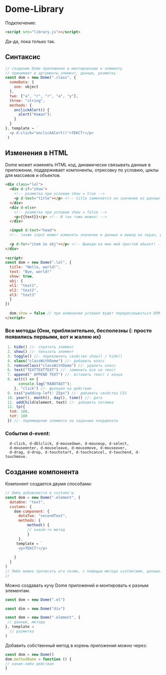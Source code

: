 # Dome-Library
Подключение:
```html
<script src="library.js"></script>
```
Да-да, пока только так.
## Синтаксис

```js
// создание Dome приложения и монтирование к элементу
// принимает в аргументы элемент, данные, разметку
const dom = new Dome(".class", {
  someData: {
    one: object
  },
  two: ["a", "r", "r", "a", "y"],
  three: "string",
  methods: {
    onclickAlert() {
      alert("Нажал");
    }
  }
}, template = `
  <p d-click="onclickAlert()">ТЕКСТ!</p>
`)
```
## Изменения в HTML
Dome может изменять HTML код, динамически связывать данные в приложении, поддерживает компоненты, 
отрисовку по условию, циклы для массивов и объектов.
```html
<div class="lol">
  <div d-if="show">
    <!-- разметка при условии show = true -->
    <p d-text="title"></p> <!-- title заменяется на значение из данных -->
  </div>
  <div d-else>
    <!-- разметка при условии show = false -->
    <p>{{text}}</p> <!-- И так тоже можно! --> 
  </div>

  <input d-text="head"> 
  <!-- также input может изменять значение в данных и вывод на экран, двухсторонняя привязка данных -->
  
  <p d-for="item in obj"></p> <!-- Выведи-ка мне мой простой обьект! -->
</div>
  
<script>
const dom = new Dome(".lol", {
  title: "Hello, world!",
  text: "Bye, world!"
  show: true,
  obj: {
  el1: "text1",
  el2: "text2",
  el3: "text3"
  }
})
  
  dom.show = false // при изменении условия будет перерисовываться DOM в зависимости от изменений
</script>
```
### Все методы (Они, приблизительно, бесполезны (: просто появились первыми, вот и жалею их)
```js
 1. hide() //- спрятать элемент
 2. show() //- показать элемент
 3. toggle() //- переключить свойство show() / hide()
 4. class("classWithDome") //- добавить класс
 5. removeClass("classWithDome") //- удалить класс
 6. text("TEXTTEXTTEXT") //- заменить все на текст
 7. append(" APPEND TEXT") //- вставить текст с конца
 8. act(() => {
      console.log("RABOTAET");
    }, "click") //- функция на действие
 9. css("padding-left: 25px") //- добавить свойства CSS
 10. year(), month(), day(), time() //- дата
 11. addChild(element, text) //- добавить потомка
 12. tp({
  toX: 100,
  toY: 100
 }) //- перемещение элемента на заданные координаты
```
### События d-event:
      d-click, d-dblclick, d-mousedown, d-mouseup, d-select, 
      d-mouseenter, d-mouseleave, d-mousemove, d-mouseover, 
      d-drag, d-drop, d-touchstart, d-touchcancel, d-touchend, d-touchmove.
## Создание компонента
Компонент создается двумя способами:

```js
// Либо добавляется в customs'ы
const dom = new Dome(".element", {
  dataOne: "text",
  customs: {
    dom-component: {
      dataTwo: "secondText",
      methods: {
          method() {
          // какой-то метод
          }
      },
     template = `
      <p>ТЕКСТ!</p>
      `
    }
  }
)
// Либо можно прописать его позже, с помощью метода custom(имя, данные)
//
```

Можно создавать кучу Dome приложений и монтировать к разным элементам.
```js
const dom = new Dome(".el")

const dim = new Dome("div")

const dem = new Dome(".element", {
 // данные, методы
}, template = 
  // разметка
)
```

Добавить собственный метод в корень приложения можно через:
```js
const dom = new Dome()
dom.methodName = function () {
// какие-либо действия
}
```
